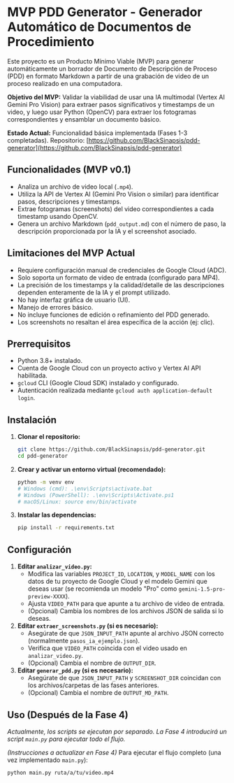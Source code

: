 # MVP PDD Generator - Generador Automático de Documentos de Procedimiento

Este proyecto es un Producto Mínimo Viable (MVP) para generar automáticamente un borrador de Documento de Descripción de Proceso (PDD) en formato Markdown a partir de una grabación de video de un proceso realizado en una computadora.

**Objetivo del MVP:** Validar la viabilidad de usar una IA multimodal (Vertex AI Gemini Pro Vision) para extraer pasos significativos y timestamps de un video, y luego usar Python (OpenCV) para extraer los fotogramas correspondientes y ensamblar un documento básico.

**Estado Actual:** Funcionalidad básica implementada (Fases 1-3 completadas). Repositorio: [https://github.com/BlackSinapsis/pdd-generator](https://github.com/BlackSinapsis/pdd-generator)

## Funcionalidades (MVP v0.1)

*   Analiza un archivo de video local (`.mp4`).
*   Utiliza la API de Vertex AI (Gemini Pro Vision o similar) para identificar pasos, descripciones y timestamps.
*   Extrae fotogramas (screenshots) del video correspondientes a cada timestamp usando OpenCV.
*   Genera un archivo Markdown (`pdd_output.md`) con el número de paso, la descripción proporcionada por la IA y el screenshot asociado.

## Limitaciones del MVP Actual

*   Requiere configuración manual de credenciales de Google Cloud (ADC).
*   Solo soporta un formato de video de entrada (configurado para MP4).
*   La precisión de los timestamps y la calidad/detalle de las descripciones dependen enteramente de la IA y el prompt utilizado.
*   No hay interfaz gráfica de usuario (UI).
*   Manejo de errores básico.
*   No incluye funciones de edición o refinamiento del PDD generado.
*   Los screenshots no resaltan el área específica de la acción (ej: clic).

## Prerrequisitos

*   Python 3.8+ instalado.
*   Cuenta de Google Cloud con un proyecto activo y Vertex AI API habilitada.
*   `gcloud` CLI (Google Cloud SDK) instalado y configurado.
*   Autenticación realizada mediante `gcloud auth application-default login`.

## Instalación

1.  **Clonar el repositorio:**
    ```bash
    git clone https://github.com/BlackSinapsis/pdd-generator.git
    cd pdd-generator
    ```
2.  **Crear y activar un entorno virtual (recomendado):**
    ```bash
    python -m venv env
    # Windows (cmd): .\env\Scripts\activate.bat
    # Windows (PowerShell): .\env\Scripts\Activate.ps1
    # macOS/Linux: source env/bin/activate
    ```
3.  **Instalar las dependencias:**
    ```bash
    pip install -r requirements.txt
    ```

## Configuración

1.  **Editar `analizar_video.py`:**
    *   Modifica las variables `PROJECT_ID`, `LOCATION`, y `MODEL_NAME` con los datos de tu proyecto de Google Cloud y el modelo Gemini que deseas usar (se recomienda un modelo "Pro" como `gemini-1.5-pro-preview-XXXX`).
    *   Ajusta `VIDEO_PATH` para que apunte a tu archivo de video de entrada.
    *   (Opcional) Cambia los nombres de los archivos JSON de salida si lo deseas.
2.  **Editar `extraer_screenshots.py` (si es necesario):**
    *   Asegúrate de que `JSON_INPUT_PATH` apunte al archivo JSON correcto (normalmente `pasos_ia_ejemplo.json`).
    *   Verifica que `VIDEO_PATH` coincida con el video usado en `analizar_video.py`.
    *   (Opcional) Cambia el nombre de `OUTPUT_DIR`.
3.  **Editar `generar_pdd.py` (si es necesario):**
    *   Asegúrate de que `JSON_INPUT_PATH` y `SCREENSHOT_DIR` coincidan con los archivos/carpetas de las fases anteriores.
    *   (Opcional) Cambia el nombre de `OUTPUT_MD_PATH`.

## Uso (Después de la Fase 4)

*Actualmente, los scripts se ejecutan por separado. La Fase 4 introducirá un script `main.py` para ejecutar todo el flujo.*

*(Instrucciones a actualizar en Fase 4)*
Para ejecutar el flujo completo (una vez implementado `main.py`):
```bash
python main.py ruta/a/tu/video.mp4
